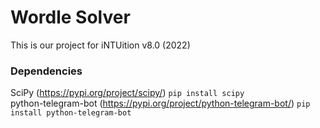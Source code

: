 # Wordle Solver
This is our project for iNTUition v8.0 (2022)


### Dependencies
SciPy (https://pypi.org/project/scipy/) `pip install scipy`\
python-telegram-bot (https://pypi.org/project/python-telegram-bot/) `pip install python-telegram-bot`
